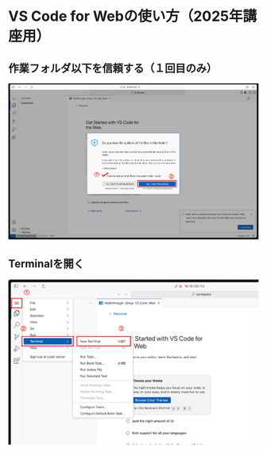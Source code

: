# VS Code for Webの使い方（2025年講座用）

## 作業フォルダ以下を信頼する（１回目のみ）
![](./img/00_vscode-top-trust.png)

## Terminalを開く
![](./img/00_open-terminal.png)

